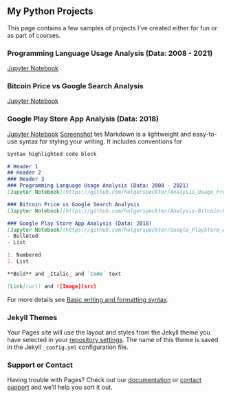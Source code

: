 ## My Python Projects

This page contains a few samples of projects I've created either for fun or as part of courses.


### Programming Language Usage Analysis (Data: 2008 - 2021)
[Jupyter Notebook](https://github.com/holgerspeckter/Analysis_Usage_Programming_Language/blob/main/UsageProgrammingLanguage.ipynb)

### Bitcoin Price vs Google Search Analysis
[Jupyter Notebook](https://github.com/holgerspeckter/Analysis-Bitcoin-Price-vs-Google-Search/blob/main/Bitcoin%20Price%20vs.%20Google%20Search%20for%20Bitcoin%20Analysis.ipynb)

### Google Play Store App Analysis (Data: 2018)
[Jupyter Notebook](https://github.com/holgerspeckter/Google_PlayStore_Analysis_2018_Data/blob/main/Google_Play_Store_App_Analysis_2018.ipynb)
[Screenshot](https://github.com/holgerspeckter/holgerspeckter.github.io/blob/main/images/ProgAnalysis.PNG)
tes Markdown is a lightweight and easy-to-use syntax for styling your writing. It includes conventions for

```markdown
Syntax highlighted code block

# Header 1
## Header 2
### Header 3
### Programming Language Usage Analysis (Data: 2008 - 2021)
[Jupyter Notebook](https://github.com/holgerspeckter/Analysis_Usage_Programming_Language/blob/main/UsageProgrammingLanguage.ipynb)

### Bitcoin Price vs Google Search Analysis
[Jupyter Notebook](https://github.com/holgerspeckter/Analysis-Bitcoin-Price-vs-Google-Search/blob/main/Bitcoin%20Price%20vs.%20Google%20Search%20for%20Bitcoin%20Analysis.ipynb)

### Google Play Store App Analysis (Data: 2018)
[Jupyter Notebook](https://github.com/holgerspeckter/Google_PlayStore_Analysis_2018_Data/blob/main/Google_Play_Store_App_Analysis_2018.ipynb)
- Bulleted
- List

1. Numbered
2. List

**Bold** and _Italic_ and `Code` text

[Link](url) and ![Image](src)
```

For more details see [Basic writing and formatting syntax](https://docs.github.com/en/github/writing-on-github/getting-started-with-writing-and-formatting-on-github/basic-writing-and-formatting-syntax).

### Jekyll Themes

Your Pages site will use the layout and styles from the Jekyll theme you have selected in your [repository settings](https://github.com/holgerspeckter/python_projects/settings/pages). The name of this theme is saved in the Jekyll `_config.yml` configuration file.

### Support or Contact

Having trouble with Pages? Check out our [documentation](https://docs.github.com/categories/github-pages-basics/) or [contact support](https://support.github.com/contact) and we’ll help you sort it out.
